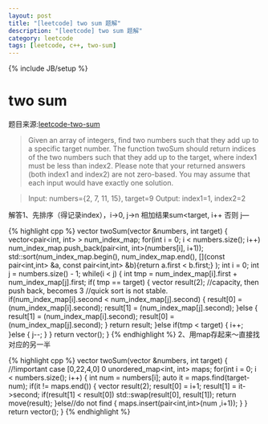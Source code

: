 ```yaml
---
layout: post
title: "[leetcode] two sum 题解"
description: "[leetcode] two sum 题解"
category: leetcode 
tags: [leetcode, c++, two-sum]
---
```

{% include JB/setup %}

# two sum

题目来源:[leetcode-two-sum](https://oj.leetcode.com/problems/two-sum/)

>Given an array of integers, find two numbers such that they add up to a specific target number.
The function twoSum should return indices of the two numbers such that they add up to the target, where index1 must be less than index2. Please note that your returned answers (both index1 and index2) are not zero-based.
You may assume that each input would have exactly one solution.

>	Input: numbers={2, 7, 11, 15}, target=9
>	Output: index1=1, index2=2

解答1、先排序（得记录index），i->0, j->n 相加结果sum<target, i++ 否则 j—

{% highlight cpp %}
vector<int> twoSum(vector<int> &numbers, int target)
{ 
    vector<pair<int, int> > num_index_map;
    for(int i = 0; i < numbers.size(); i++)
        num_index_map.push_back(pair<int, int>(numbers[i], i+1));
    std::sort(num_index_map.begin(), num_index_map.end(), [](const pair<int,int> &a, const pair<int,int> &b){return a.first < b.first;} );
    int i = 0;
    int j = numbers.size() - 1;
    while(i < j)
    {
        int tmp = num_index_map[i].first + num_index_map[j].first;
        if( tmp == target)
        {
            vector<int> result(2); //capacity, then push back, becomes 3
            //quick sort is not stable.
            if(num_index_map[i].second < num_index_map[j].second)
            {
                result[0] = (num_index_map[i].second);
                result[1] = (num_index_map[j].second);
            }else
            {
                result[1] = (num_index_map[i].second);
                result[0] = (num_index_map[j].second);
            }
            return result;
        }else if(tmp < target)
        {
            i++;
        }else
        {
            j--;
        }
    }
    return vector<int>();
}
{% endhighlight %}
2、用map存起来～直接找对应的另一半
	
{% highlight cpp %}
vector<int> twoSum(vector<int> &numbers, int target)
{
    //!important case [0,22,4,0] 0
    unordered_map<int, int> maps;
    for(int i = 0; i < numbers.size(); i++)
    {
        int num = numbers[i];
        auto it = maps.find(target-num);
        if(it != maps.end())
        {
            vector<int> result(2);
            result[0] = i+1;
            result[1] = it->second;
            if(result[1] < result[0])
                std::swap(result[0], result[1]);
            return move(result);
        }else//do not find
        {
            maps.insert(pair<int,int>(num ,i+1));
        }
    }
    return vector<int>();
}
{% endhighlight %}

